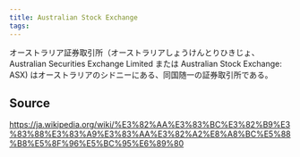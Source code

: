 ```yaml
---
title: Australian Stock Exchange
tags: 
---
```


オーストラリア証券取引所（オーストラリアしょうけんとりひきじょ、Australian Securities Exchange Limited または Australian Stock Exchange: ASX) はオーストラリアのシドニーにある、同国随一の証券取引所である。

## Source
https://ja.wikipedia.org/wiki/%E3%82%AA%E3%83%BC%E3%82%B9%E3%83%88%E3%83%A9%E3%83%AA%E3%82%A2%E8%A8%BC%E5%88%B8%E5%8F%96%E5%BC%95%E6%89%80